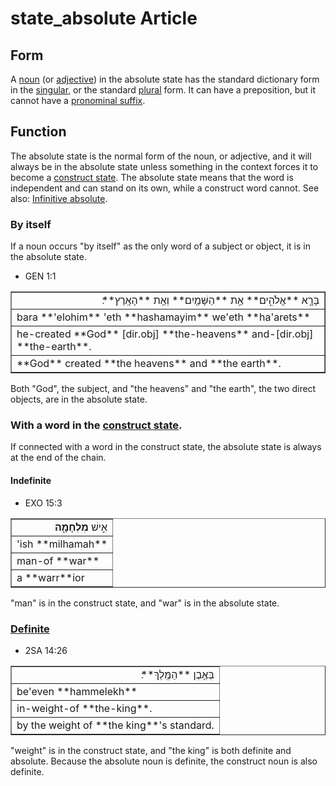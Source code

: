 # state_absolute Article

## Form
A [noun](https://git.door43.org/Door43/en-uhg/src/master/content/noun/02.md) (or [adjective](https://git.door43.org/Door43/en-uhg/src/master/content/adjective/02.md)) in the absolute state has the standard dictionary form in the [singular](https://git.door43.org/Door43/en-uhg/src/master/content/number_singular/02.md), or the standard [plural](https://git.door43.org/Door43/en-uhg/src/master/content/number_plural/02.md) form.
It can have a preposition, but it cannot have a [pronominal suffix](https://git.door43.org/Door43/en-uhg/src/master/content/suffix_pronominal/02.md).

## Function
The absolute state is the normal form of the noun, or adjective, and it will always be in the absolute state unless something in the context forces it to become a [construct state](https://git.door43.org/Door43/en-uhg/src/master/content/state_construct/02.md).
The absolute state means that the word is independent and can stand on its own, while a construct word cannot.
See also: [Infinitive absolute](https://git.door43.org/Door43/en-uhg/src/master/content/infinitive_absolute/02.md).

### By itself
If a noun occurs "by itself" as the only word of a subject or object, it is in the absolute state.

* GEN 1:1
<table border="1" class="docutils">
<colgroup>
<col width="100%" />
</colgroup>
<tbody valign="top">
<tr class="row-odd" align="right"><td>בָּרָ֣א **אֱלֹהִ֑ים** אֵ֥ת **הַשָּׁמַ֖יִם** וְאֵ֥ת **הָאָֽרֶץ**׃</td>
</tr>
<tr class="row-even"><td>bara **'elohim** 'eth **hashamayim** we'eth **ha'arets**</td>
</tr>
<tr class="row-odd"><td>he-created **God** [dir.obj] **the-heavens** and-[dir.obj] **the-earth**.</td>
</tr>
<tr class="row-even"><td>**God** created **the heavens** and **the earth**.</td>
</tr>
</tbody>
</table>
Both "God", the subject, and "the heavens" and "the earth", the two direct objects, are in the absolute state.

### With a word in the [construct state](https://git.door43.org/Door43/en-uhg/src/master/content/state_construct/02.md).
If connected with a word in the construct state, the absolute state is always at the end of the chain.

#### Indefinite

* EXO 15:3
<table border="1" class="docutils">
<colgroup>
<col width="100%" />
</colgroup>
<tbody valign="top">
<tr class="row-odd" align="right"><td>אִ֣ישׁ <b>מִלְחָמָ֑ה</b></td>
</tr>
<tr class="row-even"><td>'ish **milhamah**</td>
</tr>
<tr class="row-odd"><td>man-of **war**</td>
</tr>
<tr class="row-even"><td>a **warr**ior</td>
</tr>
</tbody>
</table>
"man" is in the construct state, and "war" is in the absolute state.

### [Definite](https://git.door43.org/Door43/en-uhg/src/master/content/state_determined/02.md)

* 2SA 14:26
<table border="1" class="docutils">
<colgroup>
<col width="100%" />
</colgroup>
<tbody valign="top">
<tr class="row-odd" align="right"><td>בְּאֶ֥בֶן **הַמֶּֽלֶךְ**׃</td>
</tr>
<tr class="row-even"><td>be'even **hammelekh**</td>
</tr>
<tr class="row-odd"><td>in-weight-of **the-king**.</td>
</tr>
<tr class="row-even"><td>by the weight of **the king**'s standard.</td>
</tr>
</tbody>
</table>
"weight" is in the construct state, and "the king" is both definite and absolute. Because the absolute noun is definite, the construct noun is also definite.